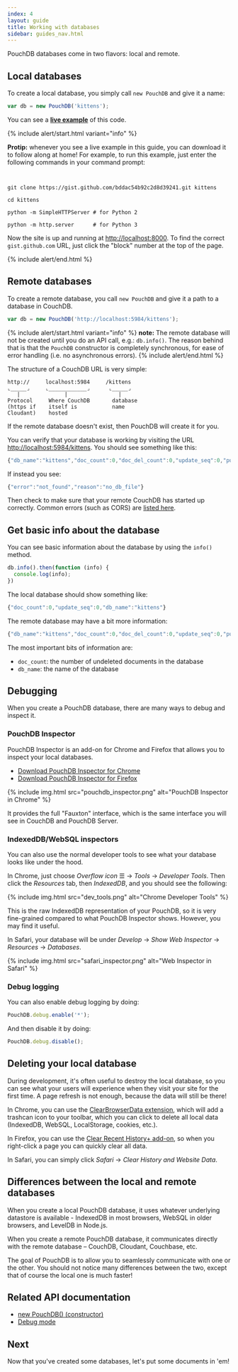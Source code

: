 ```yaml
---
index: 4
layout: guide
title: Working with databases
sidebar: guides_nav.html
---
```


PouchDB databases come in two flavors: local and remote.

Local databases
--------

To create a local database, you simply call `new PouchDB` and give it a name:

```js
var db = new PouchDB('kittens');
```

You can see a **[live example](http://bl.ocks.org/nolanlawson/bddac54b92c2d8d39241)** of this code.

{% include alert/start.html variant="info" %}

<strong>Protip:</strong> whenever you see a live example in this guide, you can download it to follow along at home! For example, to run this example, just enter the following commands in your command prompt:
<p/>
<code>
<br/>git clone https://gist.github.com/bddac54b92c2d8d39241.git kittens
<br/>cd kittens
<br/>python -m SimpleHTTPServer # for Python 2
<br/>python -m http.server      # for Python 3
</code>
<p/>
Now the site is up and running at <a href='http://localhost:8000'>http://localhost:8000</a>. To find the correct <code>gist.github.com</code> URL, just click the "block" number at the top of the page.

{% include alert/end.html %}

Remote databases
--------

To create a remote database, you call `new PouchDB` and give it a path to a database in CouchDB.

```js
var db = new PouchDB('http://localhost:5984/kittens');
```

{% include alert/start.html variant="info" %}
<strong>note:</strong> The remote database will not be created until you do an API call, e.g.: <code>db.info()</code>. The reason behind that is that the <code>PouchDB</code> constructor is completely
synchronous, for ease of error handling (i.e. no asynchronous errors).
{% include alert/end.html %}

The structure of a CouchDB URL is very simple:

```
http://     localhost:5984     /kittens
⌞_____⌟     ⌞____________⌟      ⌞_____⌟
   |              |                |
Protocol     Where CouchDB       database
(https if    itself is           name
Cloudant)    hosted

```

If the remote database doesn't exist, then PouchDB will create it for you.

You can verify that your database is working by visiting the URL  [http://localhost:5984/kittens](http://localhost:5984/kittens).  You should see something like this:

```js
{"db_name":"kittens","doc_count":0,"doc_del_count":0,"update_seq":0,"purge_seq":0,"compact_running":false,"disk_size":79,"data_size":0,"instance_start_time":"1410722558431975","disk_format_version":6,"committed_update_seq":0}
```

If instead you see:

```js
{"error":"not_found","reason":"no_db_file"}
```

Then check to make sure that your remote CouchDB has started up correctly. Common errors (such as CORS) are [listed here](/errors.html).

Get basic info about the database
---------

You can see basic information about the database by using the `info()` method.

```js
db.info().then(function (info) {
  console.log(info);
})
```

The local database should show something like:

```js
{"doc_count":0,"update_seq":0,"db_name":"kittens"}
```

The remote database may have a bit more information:

```js
{"db_name":"kittens","doc_count":0,"doc_del_count":0,"update_seq":0,"purge_seq":0,"compact_running":false,"disk_size":79,"data_size":0,"instance_start_time":"1410722558431975","disk_format_version":6,"committed_update_seq":0}
```

The most important bits of information are:

* `doc_count`: the number of undeleted documents in the database
* `db_name`: the name of the database

Debugging
---------

When you create a PouchDB database, there are many ways to debug and inspect it.

### PouchDB Inspector

PouchDB Inspector is an add-on for Chrome and Firefox that allows you to inspect your local databases.

* [Download PouchDB Inspector for Chrome](https://chrome.google.com/webstore/detail/pouchdb-inspector/hbhhpaojmpfimakffndmpmpndcmonkfa)
* [Download PouchDB Inspector for Firefox](https://addons.mozilla.org/en-US/firefox/addon/pouchdb-inspector/)

{% include img.html src="pouchdb_inspector.png" alt="PouchDB Inspector in Chrome" %}

It provides the full "Fauxton" interface, which is the same interface you will see in CouchDB and PouchDB Server.

### IndexedDB/WebSQL inspectors

You can also use the normal developer tools to see what your database looks like under the hood.

In Chrome, just choose *Overflow icon* &#9776; &#8594; *Tools* &#8594; *Developer Tools*. Then click the *Resources* tab, then *IndexedDB*, and you should see the following:

{% include img.html src="dev_tools.png" alt="Chrome Developer Tools" %}

This is the raw IndexedDB representation of your PouchDB, so it is very fine-grained compared to what PouchDB Inspector shows. However, you may find it useful.

In Safari, your database will be under *Develop* &#8594; *Show Web Inspector* &#8594; *Resources* &#8594; *Databases*.

{% include img.html src="safari_inspector.png" alt="Web Inspector in Safari" %}

### Debug logging

You can also enable debug logging by doing:

```js
PouchDB.debug.enable('*');
```

And then disable it by doing:

```js
PouchDB.debug.disable();
```


Deleting your local database
----------------

During development, it's often useful to destroy the local database, so you can see what your users will experience when they visit your site for the first time. A page refresh is not enough, because the data will still be there!

In Chrome, you can use the [ClearBrowserData extension](https://chrome.google.com/webstore/detail/clearbrowserdata/apehfighfmpoieeniallefdeibodgmmb), which will add a trashcan icon to your toolbar, which you can click to delete all local data (IndexedDB, WebSQL, LocalStorage, cookies, etc.).

In Firefox, you can use the [Clear Recent History+ add-on](https://addons.mozilla.org/en-US/firefox/addon/clear-recent-history/), so when you right-click a page you can quickly clear all data.

In Safari, you can simply click *Safari* &#8594; *Clear History and Website Data*.

Differences between the local and remote databases
-------

When you create a local PouchDB database, it uses whatever underlying datastore is available - IndexedDB in most browsers, WebSQL in older browsers, and LevelDB in Node.js.

When you create a remote PouchDB database, it communicates directly with the remote database &ndash; CouchDB, Cloudant, Couchbase, etc.

The goal of PouchDB is to allow you to seamlessly communicate with one or the other. You should not notice many differences between the two, except that of course the local one is much faster!

Related API documentation
--------

* [new PouchDB() (constructor)](/api.html#create_database)
* [Debug mode](/api.html#debug_mode)
 
Next
-------

Now that you've created some databases, let's put some documents in 'em!
